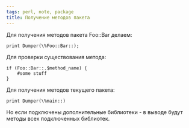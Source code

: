 ```yaml
---
tags: perl, note, package
title: Получение методов пакета
---
```


Для получения методов пакета Foo::Bar делаем:

    print Dumper(\%Foo::Bar::);

Для проверки существования метода:

    if (Foo::Bar::.$method_name) {
        #some stuff
    }

Для получения методов текущего пакета:

    print Dumper(\%main::)

Но если подключены дополнительные библиотеки - в выводе будут методы всех подключенных библиотек.
